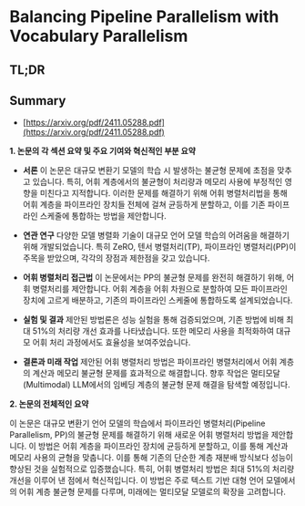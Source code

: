 # Balancing Pipeline Parallelism with Vocabulary Parallelism
## TL;DR
## Summary
- [https://arxiv.org/pdf/2411.05288.pdf](https://arxiv.org/pdf/2411.05288.pdf)

**1. 논문의 각 섹션 요약 및 주요 기여와 혁신적인 부분 요약**

- **서론**
  이 논문은 대규모 변환기 모델의 학습 시 발생하는 불균형 문제에 초점을 맞추고 있습니다. 특히, 어휘 계층에서의 불균형이 처리량과 메모리 사용에 부정적인 영향을 미친다고 지적합니다. 이러한 문제를 해결하기 위해 어휘 병렬처리법을 통해 어휘 계층을 파이프라인 장치들 전체에 걸쳐 균등하게 분할하고, 이를 기존 파이프라인 스케줄에 통합하는 방법을 제안합니다.

- **연관 연구**
  다양한 모델 병렬화 기술이 대규모 언어 모델 학습의 어려움을 해결하기 위해 개발되었습니다. 특히 ZeRO, 텐서 병렬처리(TP), 파이프라인 병렬처리(PP)이 주목을 받았으며, 각각의 장점과 제한점을 갖고 있습니다.

- **어휘 병렬처리 접근법**
  이 논문에서는 PP의 불균형 문제를 완전히 해결하기 위해, 어휘 병렬처리를 제안합니다. 어휘 계층을 어휘 차원으로 분할하여 모든 파이프라인 장치에 고르게 배분하고, 기존의 파이프라인 스케줄에 통합하도록 설계되었습니다.

- **실험 및 결과**
  제안된 방법론은 성능 실험을 통해 검증되었으며, 기존 방법에 비해 최대 51%의 처리량 개선 효과를 나타냈습니다. 또한 메모리 사용을 최적화하여 대규모 어휘 처리 과정에서도 효율성을 보여주었습니다.

- **결론과 미래 작업**
  제안된 어휘 병렬처리 방법은 파이프라인 병렬처리에서 어휘 계층의 계산과 메모리 불균형 문제를 효과적으로 해결합니다. 향후 작업은 멀티모달(Multimodal) LLM에서의 임베딩 계층의 불균형 문제 해결을 탐색할 예정입니다.

**2. 논문의 전체적인 요약**

이 논문은 대규모 변환기 언어 모델의 학습에서 파이프라인 병렬처리(Pipeline Parallelism, PP)의 불균형 문제를 해결하기 위해 새로운 어휘 병렬처리 방법을 제안합니다. 이 방법은 어휘 계층을 파이프라인 장치에 균등하게 분할하고, 이를 통해 계산과 메모리 사용의 균형을 맞춥니다. 이를 통해 기존의 단순한 계층 재분배 방식보다 성능이 향상된 것을 실험적으로 입증했습니다. 특히, 어휘 병렬처리 방법은 최대 51%의 처리량 개선을 이루어 낸 점에서 혁신적입니다. 이 방법은 주로 텍스트 기반 대형 언어 모델에서의 어휘 계층 불균형 문제를 다루며, 미래에는 멀티모달 모델로의 확장을 고려합니다.